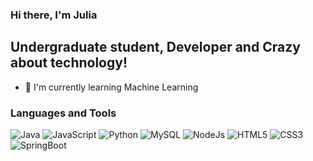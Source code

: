 ### Hi there, I'm Julia
## Undergraduate student, Developer and Crazy about technology!

- 🤖 I'm currently learning Machine Learning 
<!--
- 📖 I’m currently working on a scientific reasearch project
-->

### Languages and Tools

![Java](https://img.shields.io/badge/Java-orange?style=flat-square&logo=java)
![JavaScript](https://img.shields.io/badge/JavaScript-d4bd02?style=flat-square&logo=javascript&logoColor=white)
![Python](https://img.shields.io/badge/python-%2314354C.svg?style=flat-square&logo=python&logoColor=white)
![MySQL](https://img.shields.io/badge/-MySQL-black?style=flat-square&logo=mysql)
![NodeJs](https://img.shields.io/badge/node.js-%2343853D.svg?style=flat-square&logo=node-dot-js&logoColor=white)
![HTML5](https://img.shields.io/badge/html5-%23E34F26.svg?style=flat-square&logo=html5&logoColor=white)
![CSS3](https://img.shields.io/badge/css3-%231572B6.svg?style=flat-square&logo=css3&logoColor=white)
![SpringBoot](https://img.shields.io/badge/Spring-6DB33F?style=flat-square&logo=spring&logoColor=white)



<!--
**julia-rolemberg/julia-rolemberg** is a ✨ _special_ ✨ repository because its `README.md` (this file) appears on your GitHub profile.

Here are some ideas to get you started:

- 🔭 I’m currently working on ...
- 🌱 I’m currently learning ...
- 👯 I’m looking to collaborate on ...
- 🤔 I’m looking for help with ...
- 💬 Ask me about ...
- 📫 How to reach me: ...
- 😄 Pronouns: ...
- ⚡ Fun fact: ...
-->
